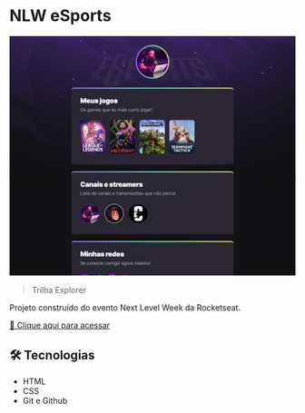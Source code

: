 # NLW eSports

![preview](./.github/preview.png)

> Trilha Explorer

Projeto construído do evento Next Level Week da Rocketseat.

[🔗 Clique aqui para acessar](https://cirleioliveira.github.io/)


## 🛠 Tecnologias

- HTML
- CSS
- Git e Github

